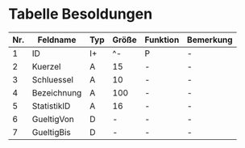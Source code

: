 # Tabelle Besoldungen

Nr.|Feldname|Typ|Größe|Funktion|Bemerkung
---|---|---|---|---|---
1|ID|I+|^-|P|-
2|Kuerzel|A|15|-  |-
3|Schluessel|A|10|-|-
4|Bezeichnung|A|100|-|-
5|StatistikID|A|16|-|-
6|GueltigVon|D|-|-|-
7|GueltigBis|D|-|-|-

